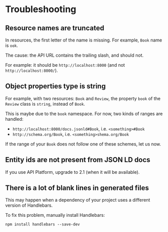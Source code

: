 # Troubleshooting

## Resource names are truncated

In resources, the first letter of the name is missing. For example, `Book` name is `ook`.

The cause: the API URL contains the trailing slash, and should not.

For example: it should be `http://localhost:8000` (and not `http://localhost:8000/`).

## Object properties type is string

For example, with two resources: `Book` and `Review`, the property `book` of the `Review` class is `string`, instead of `Book`.

This is maybe due to the `book` namespace. For now, two kinds of ranges are handled:

- `http://localhost:8000/docs.jsonld#Book`, i.e. `<something>#Book`
- `http://schema.org/Book`, i.e. `<something>shema.org/Book`

If the range of your `Book` does not follow one of these schemes, let us now.

## Entity ids are not present from JSON LD docs

If you use API Platform, upgrade to 2.1 (when it will be available).

## There is a lot of blank lines in generated files

This may happen when a dependency of your project uses a different version of Handlebars.

To fix this problem, manually install Handlebars:

    npm install handlebars --save-dev
